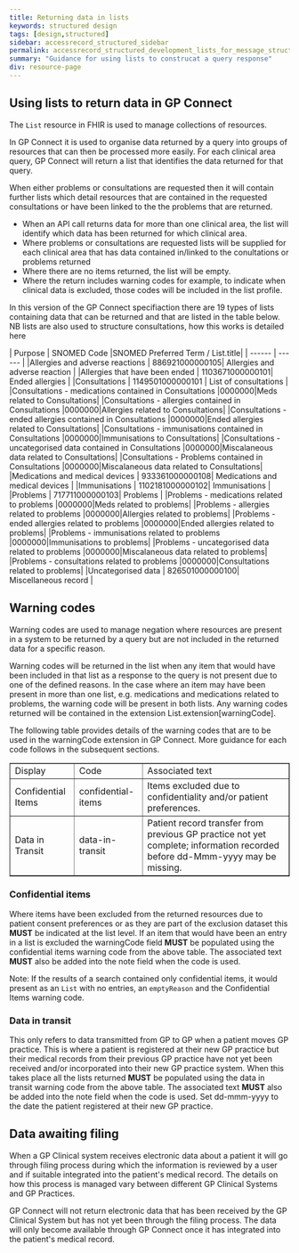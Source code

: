 ```yaml
---
title: Returning data in lists
keywords: structured design
tags: [design,structured]
sidebar: accessrecord_structured_sidebar
permalink: accessrecord_structured_development_lists_for_message_structure.html
summary: "Guidance for using lists to construcat a query response"
div: resource-page
---
```

## Using lists to return data in GP Connect ##

The `List` resource in FHIR is used to manage collections of resources.

In GP Connect it is used to organise data returned by a query into groups of resources that can then be processed more easily. For each clinical area query, GP Connect will return a list that identifies the data returned for that query.

When either problems or consultations are requested then it will contain further lists which detail resources that are contained in the requested consultations or have been linked to the the problems that are returned.

- When an API call returns data for more than one clinical area, the list will identify which data has been returned for which clinical area.
- Where problems or consultations are requested lists will be supplied for each clinical area that has data contained in/linked to the conultations or problems returned
- Where there are no items returned, the list will be empty.
- Where the return includes warning codes for example, to indicate when clinical data is excluded, those codes will be included in the list profile.

In this version of the GP Connect specifiaction there are 19 types of lists containing data that can be returned and that are listed in the table below. NB lists are also used to structure consultations, how this works is detailed here

| Purpose | SNOMED Code |SNOMED Preferred Term / List.title|
| ------ | ------ |
|Allergies and adverse reactions | 886921000000105| Allergies and adverse reaction  |
|Allergies that have been ended | 1103671000000101| Ended allergies |
|Consultations | 1149501000000101 | List of consultations |
|Consultations - medications contained in Consultations |0000000|Meds related to Consultations|
|Consultations - allergies contained in Consultations |0000000|Allergies related to Consultations|
|Consultations - ended allergies contained in Consultations |0000000|Ended allergies related to Consultations|
|Consultations - immunisations contained in Consultations |0000000|Immunisations to Consultations|
|Consultations - uncategorised data contained in Consultations |0000000|Miscalaneous data related to Consultations|
|Consultations - Problems contained in Consultations |0000000|Miscalaneous data related to Consultations|
|Medications and medical devices | 933361000000108| Medications and medical devices |
|Immunisations | 1102181000000102| Immunisations |
|Problems | 717711000000103| Problems |
|Problems - medications related to problems |0000000|Meds related to problems|
|Problems - allergies related to problems |0000000|Allergies related to problems|
|Problems - ended allergies related to problems |0000000|Ended allergies related to problems|
|Problems - immunisations related to problems |0000000|Immunisations to problems|
|Problems - uncategorised data related to problems |0000000|Miscalaneous data related to problems|
|Problems - consultations related to problems |0000000|Consultations related to problems|
|Uncategorised data | 826501000000100| Miscellaneous record |

## Warning codes

Warning codes are used to manage negation where resources are present in a system to be returned by a query but are not included in the returned data for a specific reason.

Warning codes will be returned in the list when any item that would have been included in that list as a response to the query is not present due to one of the defined reasons. In the case where an item may have been present in more than one list, e.g. medications and medications related to problems, the warning code will be present in both lists. Any warning codes returned will be contained in the extension List.extension[warningCode].

The following table provides details of the warning codes that are to be used in the warningCode extension in GP Connect. More guidance for each code follows in the subsequent sections.

<table class='resource-attributes' border='1'>
  <tr>
    <td>Display</td>
    <td>Code</td>
    <td>Associated text</td>
  </tr>
  <tr>
    <td>Confidential Items</td>
    <td>confidential-items</td>
    <td>Items excluded due to confidentiality and/or patient preferences.</td>
  </tr>
  <tr>
    <td>Data in Transit</td>
    <td>data-in-transit</td>
    <td>Patient record transfer from previous GP practice not yet complete; information recorded before dd-Mmm-yyyy may be missing.</td>
  </tr>
</table>

### Confidential items

Where items have been excluded from the returned resources due to patient consent preferences or as they are part of the exclusion dataset this **MUST** be indicated at the list level. If an item that would have been an entry in a list is excluded the warningCode field **MUST** be populated using the confidential items warning code from the above table. The associated text **MUST** also be added into the note field when the code is used.

Note: If the results of a search contained only confidential items, it would present as an `List` with no entries, an `emptyReason` and the Confidential Items warning code.

### Data in transit

This only refers to data transmitted from GP to GP when a patient moves GP practice. This is where a patient is registered at their new GP practice but their medical records from their previous GP practice have not yet been received and/or incorporated into their new GP practice system. When this takes place all the lists returned **MUST** be populated using the data in transit warning code from the above table. The associated text **MUST** also be added into the note field when the code is used. Set dd-mmm-yyyy to the date the patient registered at their new GP practice.

## Data awaiting filing

When a GP Clinical system receives electronic data about a patient it will go through filing process during which the information is reviewed by a user and if suitable integrated into the patient's medical record. The details on how this process is managed vary between different GP Clinical Systems and GP Practices.

GP Connect will not return electronic data that has been received by the GP Clinical System but has not yet been through the filing process. The data will only become available through GP Connect once it has integrated into the patient's medical record.
